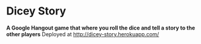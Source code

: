 # Dicey Story
**A Google Hangout game that where you roll the dice and tell a story to the other players**
Deployed at http://dicey-story.herokuapp.com/
